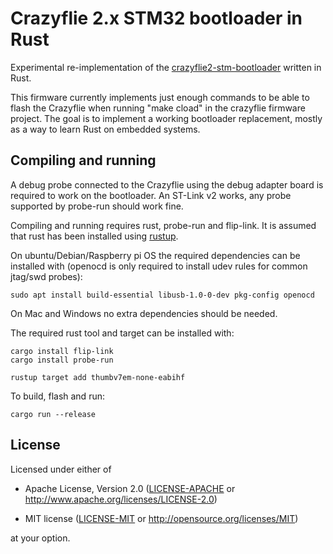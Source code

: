 # Crazyflie 2.x STM32 bootloader in Rust

Experimental re-implementation of the [crazyflie2-stm-bootloader](https://github.com/bitcraze/crazyflie2-stm-bootloader)
written in Rust.

This firmware currently implements just enough commands to be able to flash the Crazyflie when running "make cload" in the crazyflie firmware project.
The goal is to implement a working bootloader replacement, mostly as a way to learn Rust on embedded systems.

## Compiling and running

A debug probe connected to the Crazyflie using the debug adapter board is required to work on the bootloader.
An ST-Link v2 works, any probe supported by probe-run should work fine.

Compiling and running requires rust, probe-run and flip-link.
It is assumed that rust has been installed using [rustup](https://rustup.rs).

On ubuntu/Debian/Raspberry pi OS the required dependencies can be installed with (openocd is only required to install udev rules for common jtag/swd probes):
```
sudo apt install build-essential libusb-1.0-0-dev pkg-config openocd
```

On Mac and Windows no extra dependencies should be needed.

The required rust tool and target can be installed with:
```
cargo install flip-link
cargo install probe-run

rustup target add thumbv7em-none-eabihf
```

To build, flash and run:
```
cargo run --release
```

## License

Licensed under either of

- Apache License, Version 2.0 ([LICENSE-APACHE](LICENSE-APACHE) or
  http://www.apache.org/licenses/LICENSE-2.0)

- MIT license ([LICENSE-MIT](LICENSE-MIT) or http://opensource.org/licenses/MIT)

at your option.
